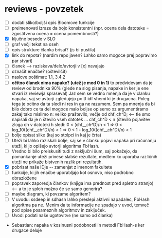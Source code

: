 # reviews - povzetek

- [ ] dodati sliko/boljši opis Bloomove funkcije
- [ ] preimenovati izraze da bojo konsistentni (npr. ocena dela datoteke = zgostitvena ocena = ocena pomembnosti?)
- [x] ključne besede v SLO
- [ ] graf večji tekst na oseh
- [ ] opis strukture članka brisat? (js bi pustila)
- [x] link do repota? (nardim repo javen? Lahko samo mogoce prej popravimo par stvari)
- [ ] članek --> raziskava/delo/avtorji v [x] navajajo
- [ ] označit enačbe? (oštevilčit)
- [ ] naslove poštimat: 1.1, 3.4.2
- [ ] **očitno članek nima napake? (utež je med 0 in 1)** to predvidevam da je review od brodnika 90% (glede na slog pisanja, napake in ker je ene stvari iz reviewja spraseval) Jaz sem se vedno mnenja da je v clanku napaka, saj se avtorji zgledujejo po tf idf shemi ki je drugacna. Poleg tega je ocitno da ta sledi ni res in ga ne razumem. Sem pa mnenja da bi bilo dobro ce ta del mogoce malo boljse opisemo oz argumentiramo zakaj tako mislimo
	n: veliko praštevilo, večje od chf_ch^D;  <-- tle smo napisali da je n število vseh datotek ...
	chf_ch^D < n (število pojavitev zloga ch v datoteki h
	sledi: 0 < (chf__ch^D)/n < 1 => 0 < log_10((chf__ch^D)/n) < 1 => 0 < 1 - log_10((chf__ch^D)/n) < 1
- [ ] bolje opisat slike (kaj so stolpci in kaj je črta)
- [ ] Uteži bi lahko raziskali bolje, saj se v članku pojavi napaka pri računanju uteži, ki jo opišejo avtorji algoritma FbHash.
- [ ] Vredno bi bilo preiskusiti tudi z naključni šum, saj pokažejo, da pomankanje uteži prinese slabše rezultate, medtem ko uporaba različnih uteži ne prikaže bistvenih razlik pri rezultatih.
- [x] pobrisat naše IDje -- zamenjat z imenom fakultete
- [ ] funkcije, ki jih enačbe uporabljajo kot osnovo, niso podrobno obrazložene
- [ ] popravek zaporedja člankov (knjiga ima prednost pred spletno stranjo) <-- a to je sploh možno če se samo generira?
- [ ] maybe diagram, ki povzame algoritem?
- [ ] V uvodu: ssdeep in sdhash lahko preslepi aktivni napadalec, FbHash algoritma pa ne. Menim da te informacije ne spadajo v uvod, temveč pod opise posameznih algoritmov in zaključek.
- [ ] Uvod: podati naše ugotovitve (ne samo od članka)
- Sebastian: napaka v kosinusni podobnosti in metodi FbHash-s ker drugace deluje
